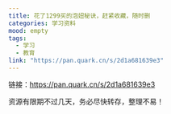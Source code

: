 ```yaml
---
title: 花了1299买的泡妞秘诀，赶紧收藏，随时删
categories: 学习资料
mood: empty
tags:
  - 学习
  - 教育
link: "https://pan.quark.cn/s/2d1a681639e3"
---
```


链接：https://pan.quark.cn/s/2d1a681639e3







资源有限期不过几天，务必尽快转存，整理不易！

















